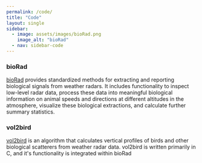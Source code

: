 ```yaml
---
permalink: /code/
title: "Code"
layout: single
sidebar:
  - image: assets/images/bioRad.png
    image_alt: "bioRad"
  - nav: sidebar-code
---
```


### bioRad
[bioRad](https://adokter.github.io/bioRad) provides standardized methods for extracting and reporting biological signals from weather radars. It includes functionality to inspect low-level radar data, process these data into meaningful biological information on animal speeds and directions at different altitudes in the atmosphere, visualize these biological extractions, and calculate further summary statistics.

### vol2bird
[vol2bird](https://adokter.github.io/vol2bird) is an algorithm that calculates vertical profiles of birds and other biological scatterers from weather radar data. vol2bird is written primarily in C, and it's functionality is integrated within bioRad
